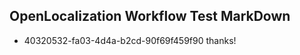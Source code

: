 ## OpenLocalization Workflow Test MarkDown
* 40320532-fa03-4d4a-b2cd-90f69f459f90 
thanks!<!--HONumber=Mar16_HO1-->
